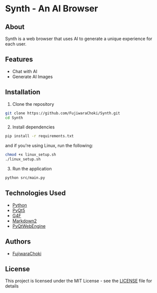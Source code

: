 # Synth - An AI Browser

## About

Synth is a web browser that uses AI to generate a unique experience for each user.

## Features

- Chat with AI
- Generate AI Images

## Installation

1. Clone the repository

```bash
git clone https://github.com/FujiwaraChoki/Synth.git
cd Synth
```

2. Install dependencies

```bash
pip install -r requirements.txt
```

and if you're using Linux, run the following:

```bash
chmod +x linux_setup.sh
./linux_setup.sh
```

3. Run the application

```bash
python src/main.py
```

## Technologies Used

- [Python](https://www.python.org/)
- [PyQt5](https://pypi.org/project/PyQt5/)
- [G4F](https://github.com/xtekky/gpt4free/)
- [Markdown2](https://github.com/trentm/python-markdown2)
- [PyQtWebEngine](https://pypi.org/project/PyQtWebEngine/)

## Authors

- [FujiwaraChoki](https:://github.com/FujiwaraChoki)

## License

This project is licensed under the MIT License - see the [LICENSE](LICENSE) file for details
